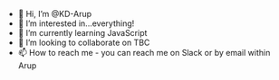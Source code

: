 - 👋 Hi, I’m @KD-Arup
- 👀 I’m interested in...everything!
- 🌱 I’m currently learning JavaScript
- 💞️ I’m looking to collaborate on TBC
- 📫 How to reach me - you can reach me on Slack or by email within Arup

<!---
KD-Arup/KD-Arup is a ✨ special ✨ repository because its `README.md` (this file) appears on your GitHub profile.
You can click the Preview link to take a look at your changes.
--->
